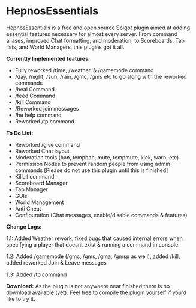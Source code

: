 # HepnosEssentials
HepnosEssentials is a free and open source Spigot plugin aimed at adding essential features necessary for almost every server. From command aliases, improved Chat formatting, and moderation, to Scoreboards, Tab lists, and World Managers, this plugins got it all.

**Currently Implemented features:**
- Fully reworked /time, /weather, & /gamemode command
- /day, /night, /sun, /rain, /gmc, /gms etc to go along with the reworked commands
- /heal Command
- /feed Command
- /kill Command
- /Reworked join messages
- /he help command
- Reworked /tp command

**To Do List:**
- Reworked /give command
- Reworked Chat layout
- Moderation tools (ban, tempban, mute, tempmute, kick, warn, etc)
- Permission Nodes to prevent random people from using admin commands [Please do not use this plugin until this is finished]
- Killall command
- Scoreboard Manager
- Tab Manager
- GUIs
- World Management
- Anti Cheat
- Configuration (Chat messages, enable/disable commands & features)

**Change Logs:**

1.1: Added Weather rework, fixed bugs that caused internal errors when specifying a player that doesnt exist & running a command in console

1.2: Added /gamemode (/gmc, /gms, /gma, /gmsp as well), added /kill, added reworked Join & Leave messages

1.3: Added /tp command

**Download:** As the plugin is not anywhere near finished there is no download available (yet). Feel free to compile the plugin yourself if you'd like to try it.
